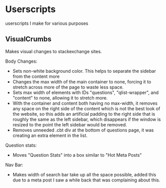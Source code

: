 # Userscripts
userscripts I make for various purposes


## VisualCrumbs

Makes visual changes to stackexchange sites.

Body Changes:
- Sets non-white background color. This helps to separate the sidebar from the content more
- Changes the max width of the main container to none, forcing it to stretch across more of the page to waste less space.
- Sets max width of elements with IDs "questions", "qlist-wrapper", and "content" to none, allowing it to stretch more.
- With the container and content both having no max-width, it removes any space on the right side of the content which is not the best look of the website, so this adds an artificial padding to the right side that is roughly the same as the left sidebar, which disappears if the window is resized to the point the left sidebar would be removed.
- Removes unneeded .cbt div at the bottom of questions page, it was creating an extra element in the list.

Question stats:
- Moves "Question Stats" into a box similar to "Hot Meta Posts"

Nav Bar:
- Makes width of search bar take up all the space possible, added this due to a meta post I saw a while back that was complaining about this.
